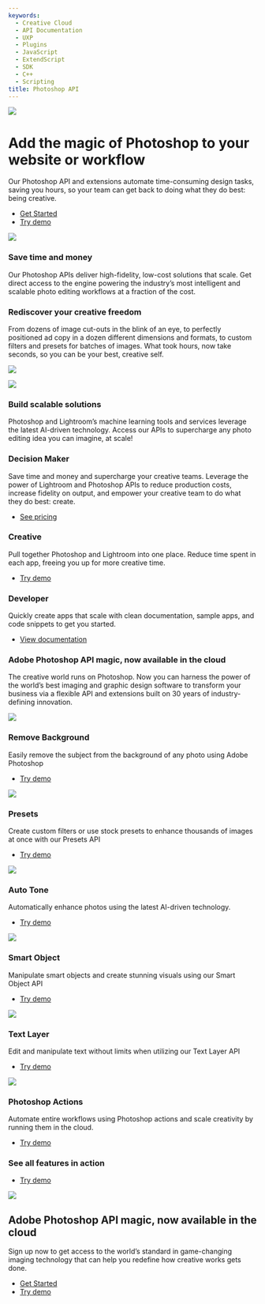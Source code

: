 ```yaml
---
keywords:
  - Creative Cloud
  - API Documentation
  - UXP
  - Plugins
  - JavaScript
  - ExtendScript
  - SDK
  - C++
  - Scripting
title: Photoshop API 
---
```

 
<Hero slots="image, heading, text, buttons" variant="fullwidth" background="rgb(12, 50, 63)" className="hero" />

![](images/Adobe_io_illustration_banner_3x.png)

# Add the magic of Photoshop to your website or workflow

Our Photoshop API and extensions automate time-consuming design tasks, saving you hours, so your team can get back to doing what they do best: being creative. 

* [Get Started](signup.md?ref=signup)
* [Try demo](demo.md)


<TextBlock slots="image, heading, text" theme="lightest" />

![](images/save-time-and-money.png)

### Save time and money

Our Photoshop APIs deliver high-fidelity, low-cost solutions that scale. Get direct access to the engine powering the industry’s most intelligent and scalable photo editing workflows at a fraction of the cost.


<TextBlock slots="heading, text, image" theme="lightest" />

### Rediscover your creative freedom

From dozens of image cut-outs in the blink of an eye, to perfectly positioned ad copy in a dozen different dimensions and formats, to custom filters and presets for batches of images. What took hours, now take seconds, so you can be your best, creative self.

![](images/creative-freedom.png)


<TextBlock slots="image, heading, text" theme="lightest" />

![](images/scalable-solutions.png)

### Build scalable solutions

Photoshop and Lightroom’s machine learning tools and services leverage the latest AI-driven technology. Access our APIs to supercharge any photo editing idea you can imagine, at scale!



<TextBlock slots="heading, text, buttons" width="33%" theme="lightest" isCentered className="decision" />

### Decision Maker

Save time and money and supercharge your creative teams. Leverage the power of Lightroom and Photoshop APIs to reduce production costs, increase fidelity on output, and empower your creative team to do what they do best: create.

* [See pricing](pricing.md)



<TextBlock slots="heading, text, buttons" width="33%" theme="lightest" isCentered className="creative" />

### Creative

Pull together Photoshop and Lightroom into one place. Reduce time spent in each app, freeing you up for more creative time.

* [Try demo](demo.md)



<TextBlock slots="heading, text, buttons" width="33%" theme="lightest" isCentered className="developer"/>

### Developer

Quickly create apps that scale with clean documentation, sample apps, and code snippets to get you started.

* [View documentation](https://www.adobe.com/go/photoshop-api-docs-home)



<TitleBlock slots="heading, text" theme="light" />

### Adobe Photoshop API magic, now available in the cloud

The creative world runs on Photoshop. Now you can harness the power of the world’s best imaging and graphic design software to transform your business via a flexible API and extensions built on 30 years of industry-defining innovation.




<TextBlock slots="image, heading, text, buttons" width="33%" theme="light" isCentered 
className="remove-background"/>

![](images/image-cutout.png)

### Remove Background

Easily remove the subject from the background of any photo using Adobe Photoshop

* [Try demo](demo.md?ref=imagecutout)



<TextBlock slots="image, heading, text, buttons" width="33%" theme="light" isCentered 
className="presets" />

![](images/presets.png)

### Presets

Create custom filters or use stock presets to enhance thousands of images at once with our Presets API

* [Try demo](demo.md?ref=preset)



<TextBlock slots="image, heading, text, buttons" width="33%" theme="light" isCentered className="auto-tone" />

![](images/auto-tone.png)

### Auto Tone

Automatically enhance photos using the latest AI-driven technology.

* [Try demo](demo.md?ref=autotone)



<TextBlock slots="image, heading, text, buttons" width="33%" theme="light" isCentered 
className="smart-object" />

![](images/smart-object.png)

### Smart Object

Manipulate smart objects and create stunning visuals using our Smart Object API

* [Try demo](demo.md?ref=smartobject)




<TextBlock slots="image, heading, text, buttons" width="33%" theme="light" isCentered className="text-layer" />

![](images/text-layer.png)

### Text Layer

Edit and manipulate text without limits when utilizing our Text Layer API

* [Try demo](demo.md?ref=textlayer)



<TextBlock slots="image, heading, text, buttons" width="33%" theme="light" isCentered 
className="photoshop-actions"/>

![](images/ps-actions.png)

### Photoshop Actions

Automate entire workflows using Photoshop actions and scale creativity by running them in the cloud.

* [Try demo](demo.md?ref=psactions)



<TextBlock slots="heading, buttons" theme="light" isCentered 
className="demo"/>

### See all features in action

* [Try demo](demo.md?ref=home)




<SummaryBlock slots="image, heading, text, buttons" background="rgb(12, 50, 63)" className="summary"/>

![](images/Adobe_io_illustration_banner_3x.png)

## Adobe Photoshop API magic, now available in the cloud 

Sign up now to get access to the world’s standard in game-changing imaging technology that can help you redefine how creative works gets done.

* [Get Started](signup.md?ref=signup)
* [Try demo](demo.md)
